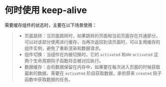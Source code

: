# 何时使用 keep-alive

需要缓存组件的状态时，主要在以下场景使用：

> - 页面跳转：当页面跳转时，如果跳转的页面和当前页面存在共通部分，可以对该部分使用进行缓存，当再次返回到该页面时，可以复用缓存的组件实例，避免了重新渲染和数据请求。
> - 组件切换：当组件在内被切换时，它的 `activated` 和de `activated` 这两个生命周期钩子函数将会被对应执行。
> - 数据缓存：会将数据保留在内存中，如果要在每次进入页面的时候获取最新的数据，需要在 `activated` 阶段获取数据，承担原来 `created` 钩子函数中获取数据的任务。
> 